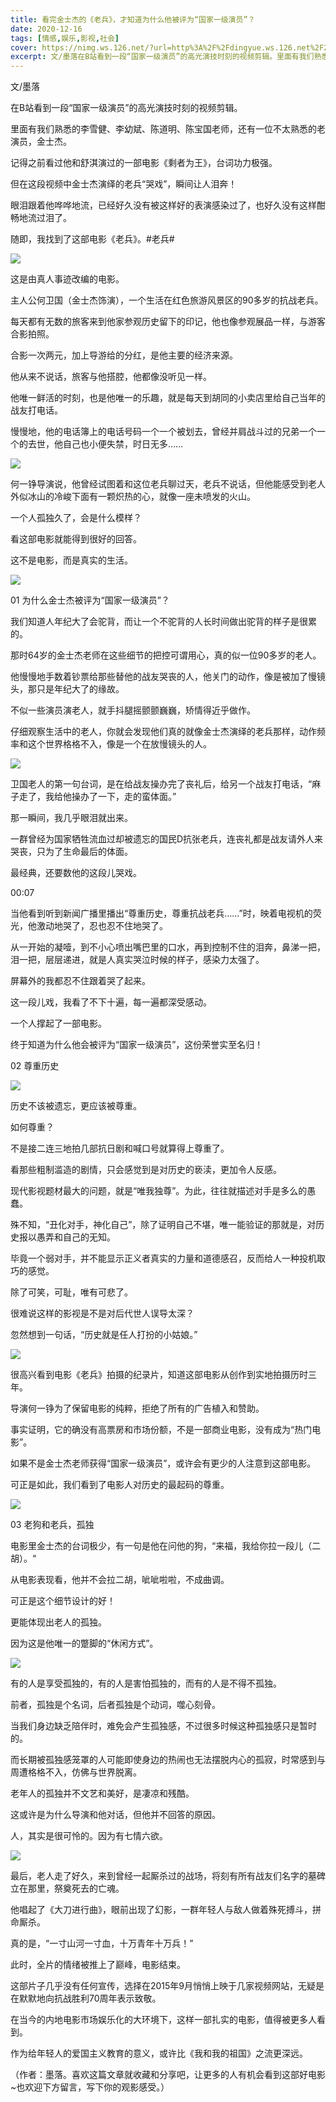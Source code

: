```yaml
---
title: 看完金士杰的《老兵》，才知道为什么他被评为“国家一级演员”？
date: 2020-12-16
tags: [情感,娱乐,影视,社会]
cover: https://nimg.ws.126.net/?url=http%3A%2F%2Fdingyue.ws.126.net%2F2020%2F1216%2F72265fecj00qleucz000tc000b900dnm.jpg&thumbnail=650x2147483647&quality=80&type=jpg
excerpt: 文/墨落在B站看到一段“国家一级演员”的高光演技时刻的视频剪辑。里面有我们熟悉的李雪健、李幼斌、陈道明、陈宝国老师，还有一位不太熟悉的老演员，金士杰。记得之前看过他和舒淇演过的一部电影《剩者为王》，台词功力极强。但在这段视频
---
```

文/墨落

在B站看到一段“国家一级演员”的高光演技时刻的视频剪辑。

里面有我们熟悉的李雪健、李幼斌、陈道明、陈宝国老师，还有一位不太熟悉的老演员，金士杰。

记得之前看过他和舒淇演过的一部电影《剩者为王》，台词功力极强。

但在这段视频中金士杰演绎的老兵“哭戏”，瞬间让人泪奔！

眼泪跟着他哗哗地流，已经好久没有被这样好的表演感染过了，也好久没有这样酣畅地流过泪了。

随即，我找到了这部电影《老兵》。#老兵#

![](https://nimg.ws.126.net/?url=http%3A%2F%2Fdingyue.ws.126.net%2F2020%2F1216%2F72265fecj00qleucz000tc000b900dnm.jpg&thumbnail=650x2147483647&quality=80&type=jpg)  

这是由真人事迹改编的电影。

主人公何卫国（金士杰饰演），一个生活在红色旅游风景区的90多岁的抗战老兵。

每天都有无数的旅客来到他家参观历史留下的印记，他也像参观展品一样，与游客合影拍照。

合影一次两元，加上导游给的分红，是他主要的经济来源。

他从来不说话，旅客与他搭腔，他都像没听见一样。

他唯一鲜活的时刻，也是他唯一的乐趣，就是每天到胡同的小卖店里给自己当年的战友打电话。

慢慢地，他的电话簿上的电话号码一个一个被划去，曾经并肩战斗过的兄弟一个一个的去世，他自己也小便失禁，时日无多……

![](https://nimg.ws.126.net/?url=http%3A%2F%2Fdingyue.ws.126.net%2F2020%2F1216%2Ffb7396ccj00qleucz001dc000d400e8m.jpg&thumbnail=650x2147483647&quality=80&type=jpg)  

何一铮导演说，他曾经试图着和这位老兵聊过天，老兵不说话，但他能感受到老人外似冰山的冷峻下面有一颗炽热的心，就像一座未喷发的火山。

一个人孤独久了，会是什么模样？

看这部电影就能得到很好的回答。

这不是电影，而是真实的生活。

![](https://nimg.ws.126.net/?url=http%3A%2F%2Fdingyue.ws.126.net%2F2020%2F1216%2F39fe487cj00qleucz000oc000hs008im.jpg&thumbnail=650x2147483647&quality=80&type=jpg)  

01 为什么金士杰被评为“国家一级演员”？

我们知道人年纪大了会驼背，而让一个不驼背的人长时间做出驼背的样子是很累的。

那时64岁的金士杰老师在这些细节的把控可谓用心，真的似一位90多岁的老人。

他慢慢地手数着钞票给那些替他的战友哭丧的人，他关门的动作，像是被加了慢镜头，那只是年纪大了的缘故。

不似一些演员演老人，就手抖腿摇颤颤巍巍，矫情得近乎做作。

仔细观察生活中的老人，你就会发现他们真的就像金士杰演绎的老兵那样，动作频率和这个世界格格不入，像是一个在放慢镜头的人。

![](https://nimg.ws.126.net/?url=http%3A%2F%2Fdingyue.ws.126.net%2F2020%2F1216%2Fddd4d0b1j00qleucz000mc000hs008im.jpg&thumbnail=650x2147483647&quality=80&type=jpg)  

卫国老人的第一句台词，是在给战友操办完了丧礼后，给另一个战友打电话，“麻子走了，我给他操办了一下，走的蛮体面。”

那一瞬间，我几乎眼泪就出来。

一群曾经为国家牺牲流血过却被遗忘的国民D抗张老兵，连丧礼都是战友请外人来哭丧，只为了生命最后的体面。

最经典，还要数他的这段儿哭戏。

00:07

当他看到听到新闻广播里播出“尊重历史，尊重抗战老兵……”时，映着电视机的荧光，他激动地哭了，忍也忍不住地哭了。

从一开始的凝噎，到不小心喷出嘴巴里的口水，再到控制不住的泪奔，鼻涕一把，泪一把，层层递进，就是人真实哭泣时候的样子，感染力太强了。

屏幕外的我都忍不住跟着哭了起来。

这一段儿戏，我看了不下十遍，每一遍都深受感动。

一个人撑起了一部电影。

终于知道为什么他会被评为“国家一级演员”，这份荣誉实至名归！

02 尊重历史

![](https://nimg.ws.126.net/?url=http%3A%2F%2Fdingyue.ws.126.net%2F2020%2F1216%2Ff0ef622aj00qleucz0015c000g5009bm.jpg&thumbnail=650x2147483647&quality=80&type=jpg)  

历史不该被遗忘，更应该被尊重。

如何尊重？

不是接二连三地拍几部抗日剧和喊口号就算得上尊重了。

看那些粗制滥造的剧情，只会感觉到是对历史的亵渎，更加令人反感。

现代影视题材最大的问题，就是“唯我独尊”。为此，往往就描述对手是多么的愚蠢。

殊不知，“丑化对手，神化自己”，除了证明自己不堪，唯一能验证的那就是，对历史报以愚弄和自己的无知。

毕竟一个弱对手，并不能显示正义者真实的力量和道德感召，反而给人一种投机取巧的感觉。

除了可笑，可耻，唯有可悲了。

很难说这样的影视是不是对后代世人误导太深？

忽然想到一句话，“历史就是任人打扮的小姑娘。”

![](https://nimg.ws.126.net/?url=http%3A%2F%2Fdingyue.ws.126.net%2F2020%2F1216%2F80d86cd5j00qleucz000fc000hs008im.jpg&thumbnail=650x2147483647&quality=80&type=jpg)  

很高兴看到电影《老兵》拍摄的纪录片，知道这部电影从创作到实地拍摄历时三年。

导演何一铮为了保留电影的纯粹，拒绝了所有的广告植入和赞助。

事实证明，它的确没有高票房和市场份额，不是一部商业电影，没有成为“热门电影”。

如果不是金士杰老师获得“国家一级演员”，或许会有更少的人注意到这部电影。

可正是如此，我们看到了电影人对历史的最起码的尊重。

![](https://nimg.ws.126.net/?url=http%3A%2F%2Fdingyue.ws.126.net%2F2020%2F1216%2Faefa52dbp00qleucz002gc000hs009sm.png&thumbnail=650x2147483647&quality=80&type=jpg)  

03 老狗和老兵，孤独

电影里金士杰的台词极少，有一句是他在问他的狗，“来福，我给你拉一段儿（二胡）。“

从电影表现看，他并不会拉二胡，呲呲啦啦，不成曲调。

可正是这个细节设计的好！

更能体现出老人的孤独。

因为这是他唯一的蹩脚的“休闲方式”。

![](https://nimg.ws.126.net/?url=http%3A%2F%2Fdingyue.ws.126.net%2F2020%2F1216%2F08a78a1cj00qleucz000tc000hs008im.jpg&thumbnail=650x2147483647&quality=80&type=jpg)  

有的人是享受孤独的，有的人是害怕孤独的，而有的人是不得不孤独。

前者，孤独是个名词，后者孤独是个动词，噬心刻骨。

当我们身边缺乏陪伴时，难免会产生孤独感，不过很多时候这种孤独感只是暂时的。

而长期被孤独感笼罩的人可能即使身边的热闹也无法摆脱内心的孤寂，时常感到与周遭格格不入，仿佛与世界脱离。

老年人的孤独并不文艺和美好，是凄凉和残酷。

这或许是为什么导演和他对话，但他并不回答的原因。

人，其实是很可怜的。因为有七情六欲。

![](https://nimg.ws.126.net/?url=http%3A%2F%2Fdingyue.ws.126.net%2F2020%2F1216%2F17003c18j00qleucz0009c000cv0051m.jpg&thumbnail=650x2147483647&quality=80&type=jpg)  

最后，老人走了好久，来到曾经一起厮杀过的战场，将刻有所有战友们名字的墓碑立在那里，祭奠死去的亡魂。

他唱起了《大刀进行曲》，眼前出现了幻影，一群年轻人与敌人做着殊死搏斗，拼命厮杀。

真的是，“一寸山河一寸血，十万青年十万兵！”

此时，全片的情绪被推上了巅峰，电影结束。

这部片子几乎没有任何宣传，选择在2015年9月悄悄上映于几家视频网站，无疑是在默默地向抗战胜利70周年表示致敬。

在当今的内地电影市场娱乐化的大环境下，这样一部扎实的电影，值得被更多人看到。

作为给年轻人的爱国主义教育的意义，或许比《我和我的祖国》之流更深远。

（作者：墨落。喜欢这篇文章就收藏和分享吧，让更多的人有机会看到这部好电影~也欢迎下方留言，写下你的观影感受。）

